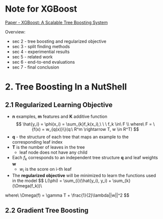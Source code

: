 # Note for XGBoost
[Paper - XGBoost: A Scalable Tree Boosting System](https://arxiv.org/pdf/1603.02754.pdf)

Overview:
+ sec 2 - tree boosting and regularized objective
+ sec 3 - split finding methods
+ sec 4 - experimential results
+ sec 5 - related work
+ sec 6 - end-to-end evaluations
+ sec 7 - final conclusion

# 2. Tree Boosting In a NutShell
## 2.1 Regularized Learning Objective

+ __n__ examples, __m__ features and __K__ additive function
$$
\hat{y_i} = \phi(x_i) = \sum_{k}f_k(x_i),\ \ \  f_k \in\ F \\
where\ F = \{f(x) = w_{q(x)}\}(q:\ R^m \rightarrow T, w \in R^T)
$$
+ __q__ - the structure of each tree that maps an example to the corresponding leaf index
+ __T__ is the number of leaves in the tree 
    + leaf node does not have any child
+ Each $f_k$ corresponds to an independent tree structure __q__ and leaf weights __w__
    + $w_i$ is the score on i-th leaf
+ The __regularized objective__ will be minimized to learn the functions used in the model
$$
L(\phi) = \sum_{i}(\hat{y_i}, y_i) + \sum_{k}(\Omega(f_k))\\

where\ \Omega(f) = \gamma T + \frac{1}{2}\lambda||w||^2
$$

## 2.2 Gradient Tree Boosting



